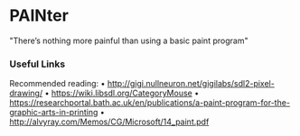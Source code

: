 # PAINter
"There’s nothing more painful than using a basic paint program"


### Useful Links
Recommended reading:
• http://gigi.nullneuron.net/gigilabs/sdl2-pixel-drawing/
• https://wiki.libsdl.org/CategoryMouse
• https://researchportal.bath.ac.uk/en/publications/a-paint-program-for-the-graphic-arts-in-printing
• http://alvyray.com/Memos/CG/Microsoft/14_paint.pdf